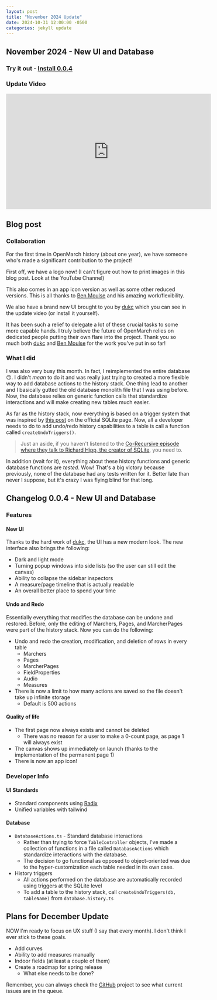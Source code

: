 ```yaml
---
layout: post
title: "November 2024 Update"
date: 2024-10-31 12:00:00 -0500
categories: jekyll update
---
```


## November 2024 - New UI and Database

### Try it out - [Install 0.0.4](https://github.com/OpenMarch/OpenMarch/releases/tag/v0.0.4)

### Update Video

<iframe width="560" height="315" src="https://www.youtube.com/embed/CfrTJT9D_BQ?si=iOnlXj2bFFBHwj4I" title="YouTube video player" frameborder="0" allow="accelerometer; autoplay; clipboard-write; encrypted-media; gyroscope; picture-in-picture; web-share" referrerpolicy="strict-origin-when-cross-origin" allowfullscreen></iframe>

<br/>

## Blog post

### Collaboration

For the first time in OpenMarch history (about one year), we have someone who's made a significant contribution to the project!

First off, we have a logo now! (I can't figure out how to print images in this blog post. Look at the YouTube Channel)

This also comes in an app icon version as well as some other reduced versions.
This is all thanks to [Ben Moulse](https://www.behance.net/Moulse) and his amazing work/flexibility.

We also have a brand new UI brought to you by [dukc](https://github.com/dukcc) which you can see in the update video (or install it yourself).

It has been such a relief to delegate a lot of these crucial tasks to some more capable hands.
I truly believe the future of OpenMarch relies on dedicated people putting their own flare into the project.
Thank you so much both [dukc](https://github.com/dukcc) and [Ben Moulse](https://www.behance.net/Moulse) for the work you've put in so far!

### What I did

I was also very busy this month.
In fact, I reimplemented the entire database 🙃.
I didn't _mean_ to do it and was really just trying to created a more flexible way to add database actions to the history stack.
One thing lead to another and I basically gutted the old database monolith file that I was using before.
Now, the database relies on generic function calls that standardize interactions and will make creating new tables much easier.

As far as the history stack, now everything is based on a trigger system that was inspired by [this post](https://www.sqlite.org/undoredo.html) on the official SQLite page.
Now, all a developer needs to do to add undo/redo history capabilities to a table is call a function called `createUndoTriggers()`.

> Just an aside, if you haven't listened to the [Co-Recursive episode where they talk to Richard Hipp, the creator of SQLite](https://corecursive.com/066-sqlite-with-richard-hipp/), you need to.

In addition (wait for it), everything about these history functions and generic database functions are _tested_.
Wow!
That's a big victory because previously, none of the database had any tests written for it.
Better late than never I suppose, but it's crazy I was flying blind for that long.

## Changelog 0.0.4 - New UI and Database

### Features

#### New UI

Thanks to the hard work of [dukc](https://github.com/dukcc), the UI has a new modern look.
The new interface also brings the following:

- Dark and light mode
- Turning popup windows into side lists (so the user can still edit the canvas)
- Ability to collapse the sidebar inspectors
- A measure/page timeline that is actually readable
- An overall better place to spend your time

#### Undo and Redo

Essentially everything that modifies the database can be undone and restored.
Before, only the editing of Marchers, Pages, and MarcherPages were part of the history stack.
Now you can do the following:

- Undo and redo the creation, modification, and deletion of rows in every table
  - Marchers
  - Pages
  - MarcherPages
  - FieldProperties
  - Audio
  - Measures
- There is now a limit to how many actions are saved so the file doesn't take up infinite storage
  - Default is 500 actions

#### Quality of life

- The first page now always exists and cannot be deleted
  - There was no reason for a user to make a 0-count page, as page 1 will always exist
- The canvas shows up immediately on launch (thanks to the implementation of the permanent page 1)
- There is now an app icon!

### Developer Info

#### UI Standards

- Standard components using [Radix](https://www.radix-ui.com/)
- Unified variables with tailwind

#### Database

- `DatabaseActions.ts` - Standard database interactions
  - Rather than trying to force `TableController` objects, I've made a collection of functions in a file called `DatabaseActions` which standardize interactions with the database.
  - The decision to go functional as opposed to object-oriented was due to the hyper-customization each table needed in its own case.
- History triggers
  - All actions performed on the database are automatically recorded using triggers at the SQLite level
  - To add a table to the history stack, call `createUndoTriggers(db, tableName)` from `database.history.ts`

## Plans for December Update

NOW I'm ready to focus on UX stuff (I say that every month).
I don't think I ever stick to these goals.

- Add curves
- Ability to add measures manually
- Indoor fields (at least a couple of them)
- Create a roadmap for spring release
  - What else needs to be done?

Remember, you can always check the [GitHub](https://github.com/OpenMarch/OpenMarch) project to see what current issues are in the queue.
